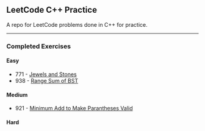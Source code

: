 ## LeetCode C++ Practice

A repo for LeetCode problems done in C++ for practice.

***
### Completed Exercises
#### Easy
- 771 - [Jewels and Stones](https://leetcode.com/problems/jewels-and-stones/)
- 938 - [Range Sum of BST](https://leetcode.com/problems/range-sum-of-bst/)
#### Medium
- 921 - [Minimum Add to Make Parantheses Valid](https://leetcode.com/problems/minimum-add-to-make-parentheses-valid/)
#### Hard